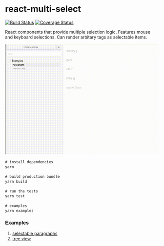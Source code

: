 # react-multi-select

[![Build Status](https://travis-ci.org/ChaosGroup/react-multi-select.svg?branch=master)](https://travis-ci.org/ChaosGroup/react-multi-select)
[![Coverage Status](https://coveralls.io/repos/github/ChaosGroup/react-multi-select/badge.svg?branch=master)](https://coveralls.io/github/ChaosGroup/react-multi-select?branch=master)

React components that provide multiple selection logic. Features mouse and keyboard selections. Can render arbitary tags as selectable items.

![quick example](./examples.gif)

```shell
# install dependencies
yarn

# build production bundle
yarn build

# run the tests
yarn test

# examples
yarn examples
```

### Examples
1. [selectable paragraphs](./examples/stories/selectable-paragraphs/index.jsx)
2. [tree view](./examples/stories/nested-lists/index.jsx)

